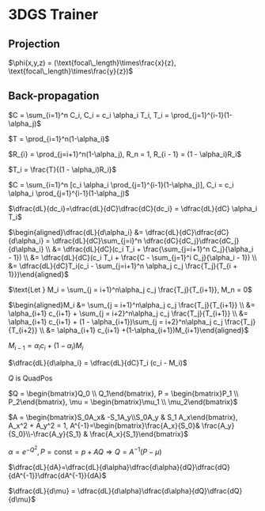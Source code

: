 # 3DGS Trainer

## Projection

$\phi(x,y,z) = (\text{focal\_length}\times\frac{x}{z}, \text{focal\_length}\times\frac{y}{z})$

## Back-propagation

$C = \sum_{i=1}^n C_i, C_i = c_i \alpha_i T_i, T_i = \prod_{j=1}^{i-1}(1-\alpha_j)$

$T = \prod_{i=1}^n(1-\alpha_i)$

$R_{i} = \prod_{j=i+1}^n(1-\alpha_j), R_n = 1, R_{i - 1} = (1 - \alpha_i)R_i$

$T_i = \frac{T}{(1 - \alpha_i)R_i}$

$C = \sum_{i=1}^n [c_i \alpha_i \prod_{j=1}^{i-1}(1-\alpha_j)], C_i = c_i \alpha_i \prod_{j=1}^{i-1}(1-\alpha_j)$

$\dfrac{dL}{dc_i}=\dfrac{dL}{dC}\dfrac{dC}{dc_i} = \dfrac{dL}{dC} \alpha_i T_i$

$\begin{aligned}\dfrac{dL}{d\alpha_i} &= \dfrac{dL}{dC}\dfrac{dC}{d\alpha_i} = \dfrac{dL}{dC}\sum_{j=i}^n \dfrac{dC}{dC_j}\dfrac{dC_j}{d\alpha_i} \\ &= \dfrac{dL}{dC}(c_i T_i +  \frac{\sum_{j=i+1}^n C_j}{\alpha_i - 1}) \\ &= \dfrac{dL}{dC}(c_i T_i +  \frac{C - \sum_{j=1}^i C_j}{\alpha_i - 1}) \\ &= \dfrac{dL}{dC}T_i(c_i - \sum_{j=i+1}^n \alpha_j c_j \frac{T_j}{T_{i + 1}})\end{aligned}$

$\text{Let } M_i = \sum_{j = i+1}^n\alpha_j c_j \frac{T_j}{T_{i+1}}, M_n = 0$

$\begin{aligned}M_i &= \sum_{j = i+1}^n\alpha_j c_j \frac{T_j}{T_{i+1}} \\ &= \alpha_{i+1} c_{i+1} + \sum_{j = i+2}^n\alpha_j c_j \frac{T_j}{T_{i+1}} \\ &= \alpha_{i+1} c_{i+1} + (1 - \alpha_{i+1})\sum_{j = i+2}^n\alpha_j c_j \frac{T_j}{T_{i+2}} \\ &= \alpha_{i+1} c_{i+1} +(1-\alpha_{i+1})M_{i+1}\end{aligned}$

$M_{i-1}=\alpha_i c_i + (1 - \alpha_i)M_i$

$\dfrac{dL}{d\alpha_i} = \dfrac{dL}{dC}T_i (c_i - M_i)$

$Q \text{ is QuadPos}$

$Q = \begin{bmatrix}Q_0 \\ Q_1\end{bmatrix}, P = \begin{bmatrix}P_1 \\ P_2\end{bmatrix}, \mu = \begin{bmatrix}\mu_1 \\ \mu_2\end{bmatrix}$

$A = \begin{bmatrix}S_0A_x& -S_1A_y\\S_0A_y & S_1 A_x\end{bmatrix}, A_x^2 + A_y^2 = 1, A^{-1}=\begin{bmatrix}\frac{A_x}{S_0}& \frac{A_y}{S_0}\\-\frac{A_y}{S_1} & \frac{A_x}{S_1}\end{bmatrix}$

$\alpha = e^{-Q^2}, P = \text{const} = p + AQ \Rightarrow Q = A^{-1}(P - \mu)$

$\dfrac{dL}{dA}=\dfrac{dL}{d\alpha}\dfrac{d\alpha}{dQ}\dfrac{dQ}{dA^{-1}}\dfrac{dA^{-1}}{dA}$

$\dfrac{dL}{d\mu} = \dfrac{dL}{d\alpha}\dfrac{d\alpha}{dQ}\dfrac{dQ}{d\mu}$